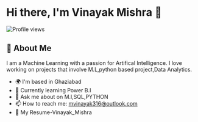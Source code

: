 # Hi there, I'm Vinayak Mishra 👋

![Profile views](https://komarev.com/ghpvc/?username=yourusername&color=blue)

## 🚀 About Me
I am a Machine Learning  with a passion for Artifical Intelligence. I love working on projects that involve M.L,python based project,Data Analytics.

- 🌍 I'm based in Ghaziabad
- 🧠 Currently learning Power B.I
- 💬 Ask me about on M.l,SQL,PYTHON
- 📫 How to reach me: mvinayak316@outlook.com
- 📝 My Resume-Vinayak_Mishra
